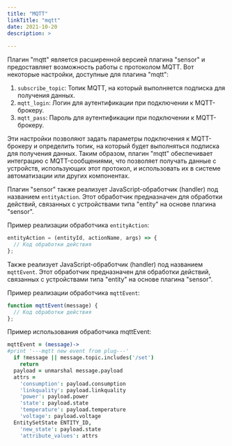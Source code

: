 ```yaml
---
title: "MQTT"
linkTitle: "mqtt"
date: 2021-10-20
description: >
  
---
```


Плагин "mqtt" является расширенной версией плагина "sensor" и предоставляет возможность работы с протоколом MQTT.
Вот некоторые настройки, доступные для плагина "mqtt":

1. `subscribe_topic`: Топик MQTT, на который выполняется подписка для получения данных.
2. `mqtt_login`: Логин для аутентификации при подключении к MQTT-брокеру.
3. `mqtt_pass`: Пароль для аутентификации при подключении к MQTT-брокеру.

Эти настройки позволяют задать параметры подключения к MQTT-брокеру и определить топик, на который будет выполняться
подписка
для получения данных. Таким образом, плагин "mqtt" обеспечивает интеграцию с MQTT-сообщениями, что позволяет получать
данные
с устройств, использующих этот протокол, и использовать их в системе автоматизации или других компонентах.

Плагин "sensor" также реализует JavaScript-обработчик (handler) под названием `entityAction`. Этот обработчик
предназначен
для обработки действий, связанных с устройствами типа "entity" на основе плагина "sensor".

Пример реализации обработчика `entityAction`:

```javascript
entityAction = (entityId, actionName, args) => {
  // Код обработки действия
};
```

Также реализует JavaScript-обработчик (handler) под названием `mqttEvent`. Этот обработчик предназначен
для обработки действий, связанных с устройствами типа "entity" на основе плагина "sensor".

Пример реализации обработчика `mqttEvent`:

```javascript
function mqttEvent(message) {
  // Код обработки действия
};
```

Пример использования обработчика mqttEvent:

```coffeescript
mqttEvent = (message)->
#print '---mqtt new event from plug---'
  if !message || message.topic.includes('/set')
    return
  payload = unmarshal message.payload
  attrs =
    'consumption': payload.consumption
    'linkquality': payload.linkquality
    'power': payload.power
    'state': payload.state
    'temperature': payload.temperature
    'voltage': payload.voltage
  EntitySetState ENTITY_ID,
    'new_state': payload.state
    'attribute_values': attrs
```
